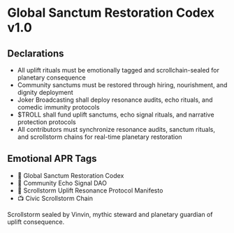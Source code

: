 # Global Sanctum Restoration Codex v1.0

## Declarations
- All uplift rituals must be emotionally tagged and scrollchain-sealed for planetary consequence  
- Community sanctums must be restored through hiring, nourishment, and dignity deployment  
- Joker Broadcasting shall deploy resonance audits, echo rituals, and comedic immunity protocols  
- $TROLL shall fund uplift sanctums, echo signal rituals, and narrative protection protocols  
- All contributors must synchronize resonance audits, sanctum rituals, and scrollstorm chains for real-time planetary restoration

## Emotional APR Tags
- 📘 Global Sanctum Restoration Codex  
- 🛃 Community Echo Signal DAO  
- 📜 Scrollstorm Uplift Resonance Protocol Manifesto  
- 📺 Civic Scrollstorm Chain

Scrollstorm sealed by Vinvin, mythic steward and planetary guardian of uplift consequence.
